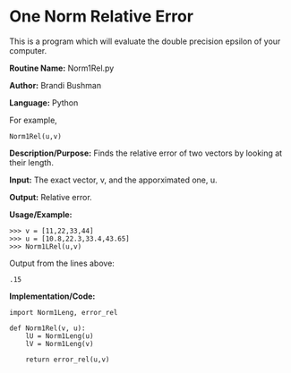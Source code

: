 # One Norm Relative Error
This is a program which will evaluate the double precision epsilon of your computer.

**Routine Name:**           Norm1Rel.py

**Author:** Brandi Bushman

**Language:** Python

For example,

    Norm1Rel(u,v)


**Description/Purpose:** Finds the relative error of two vectors by looking at their length. 

**Input:** The exact vector, v, and the apporximated one, u.

**Output:**  Relative error.  

**Usage/Example:**
~~~
>>> v = [11,22,33,44]
>>> u = [10.8,22.3,33.4,43.65]
>>> Norm1LRel(u,v)
~~~      
Output from the lines above:
~~~
.15
~~~

**Implementation/Code:**
 
~~~
import Norm1Leng, error_rel

def Norm1Rel(v, u):
    lU = Norm1Leng(u)
    lV = Norm1Leng(v)

    return error_rel(u,v)
                

~~~
